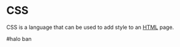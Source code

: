 # CSS







CSS is a language that can be used to add style to an [HTML](/wiki/HTML) page.



#halo ban